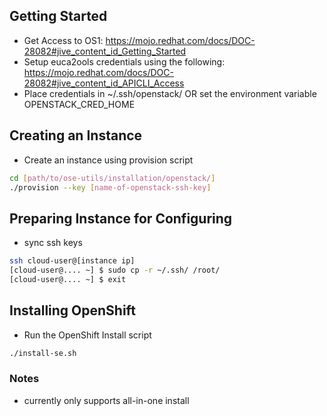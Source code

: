 ## Getting Started ##
 * Get Access to OS1: https://mojo.redhat.com/docs/DOC-28082#jive_content_id_Getting_Started
 * Setup euca2ools credentials using the following: https://mojo.redhat.com/docs/DOC-28082#jive_content_id_APICLI_Access
 * Place credentials in ~/.ssh/openstack/ OR set the environment variable OPENSTACK_CRED_HOME

## Creating an Instance ##
 * Create an instance using provision script

  ```bash
  cd [path/to/ose-utils/installation/openstack/]
  ./provision --key [name-of-openstack-ssh-key]
  ```

## Preparing Instance for Configuring ##
 * sync ssh keys

 ```bash
 ssh cloud-user@[instance ip]
 [cloud-user@.... ~] $ sudo cp -r ~/.ssh/ /root/
 [cloud-user@.... ~] $ exit
 ```

## Installing OpenShift ##
 * Run the OpenShift Install script

 ```bash
 ./install-se.sh
 ```

### Notes ###
- currently only supports all-in-one install
